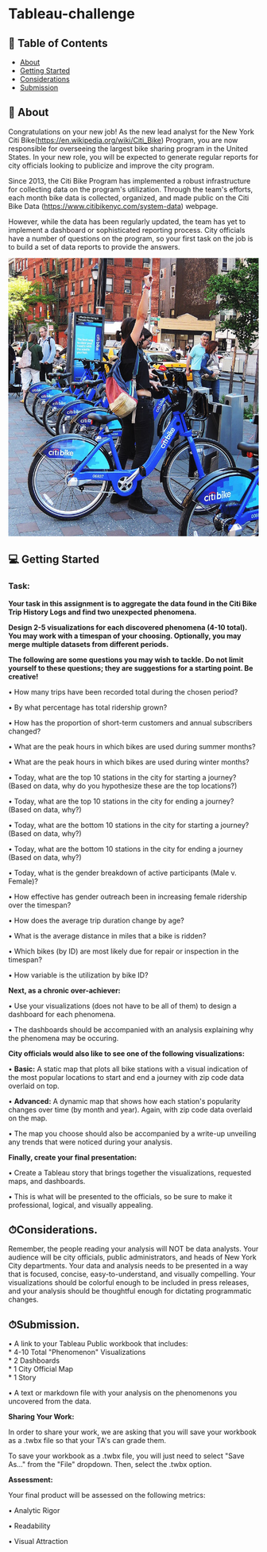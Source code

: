 # Tableau-challenge

## 📝 Table of Contents

- [About](#about)
- [Getting Started](#getting_started)
- [Considerations](#considerations)
- [Submission](#submission)

## 🧐 About <a name = "about"></a>
Congratulations on your new job! As the new lead analyst for the New York Citi Bike(https://en.wikipedia.org/wiki/Citi_Bike) Program, you are now responsible for overseeing the largest bike sharing program in the United States. In your new role, you will be expected to generate regular reports for city officials looking to publicize and improve the city program.

Since 2013, the Citi Bike Program has implemented a robust infrastructure for collecting data on the program's utilization. Through the team's efforts, each month bike data is collected, organized, and made public on the Citi Bike Data (https://www.citibikenyc.com/system-data) webpage.

However, while the data has been regularly updated, the team has yet to implement a dashboard or sophisticated reporting process. City officials have a number of questions on the program, so your first task on the job is to build a set of data reports to provide the answers.

![Bar Chart](https://github.com/parastoorazavi/Tableau-challenge/blob/main/citi-bike-station-bikes.jpg)


## 💻 Getting Started <a name = "getting_started"></a>

### Task: <br>

**Your task in this assignment is to aggregate the data found in the Citi Bike Trip History Logs and find two unexpected phenomena.**

**Design 2-5 visualizations for each discovered phenomena (4-10 total). You may work with a timespan of your choosing. Optionally, you may merge multiple datasets from different periods.**

**The following are some questions you may wish to tackle. Do not limit yourself to these questions; they are suggestions for a starting point. Be creative!**

•	How many trips have been recorded total during the chosen period?

•	By what percentage has total ridership grown?

•	How has the proportion of short-term customers and annual subscribers changed?

•	What are the peak hours in which bikes are used during summer months?

•	What are the peak hours in which bikes are used during winter months?

•	Today, what are the top 10 stations in the city for starting a journey? (Based on data, why do you hypothesize these are the top locations?)

•	Today, what are the top 10 stations in the city for ending a journey? (Based on data, why?)

•	Today, what are the bottom 10 stations in the city for starting a journey? (Based on data, why?)

•	Today, what are the bottom 10 stations in the city for ending a journey (Based on data, why?)

•	Today, what is the gender breakdown of active participants (Male v. Female)?

•	How effective has gender outreach been in increasing female ridership over the timespan?

•	How does the average trip duration change by age?

•	What is the average distance in miles that a bike is ridden?

•	Which bikes (by ID) are most likely due for repair or inspection in the timespan?

•	How variable is the utilization by bike ID?

**Next, as a chronic over-achiever:**

•	Use your visualizations (does not have to be all of them) to design a dashboard for each phenomena.

•	The dashboards should be accompanied with an analysis explaining why the phenomena may be occuring.


**City officials would also like to see one of the following visualizations:**

• **Basic:** 
A static map that plots all bike stations with a visual indication of the most popular locations to start and end a journey with zip code data overlaid on top.

• **Advanced:** 
A dynamic map that shows how each station's popularity changes over time (by month and year). Again, with zip code data overlaid on the map.

•	The map you choose should also be accompanied by a write-up unveiling any trends that were noticed during your analysis.

**Finally, create your final presentation:**

•	Create a Tableau story that brings together the visualizations, requested maps, and dashboards.

•	This is what will be presented to the officials, so be sure to make it professional, logical, and visually appealing.


## ⏱Considerations. <a name = "considerations"></a>

Remember, the people reading your analysis will NOT be data analysts. Your audience will be city officials, public administrators, and heads of New York City departments. Your data and analysis needs to be presented in a way that is focused, concise, easy-to-understand, and visually compelling. Your visualizations should be colorful enough to be included in press releases, and your analysis should be thoughtful enough for dictating programmatic changes.


## ⏱Submission. <a name = "submission"></a>

•	A link to your Tableau Public workbook that includes: <br>
    * 4-10 Total "Phenomenon" Visualizations <br>
    * 2 Dashboards <br>
    * 1 City Official Map <br>
    * 1 Story <br>

•	A text or markdown file with your analysis on the phenomenons you uncovered from the data.



**Sharing Your Work:** <br>

In order to share your work, we are asking that you will save your workbook as a .twbx file so that your TA's can grade them.

To save your workbook as a .twbx file, you will just need to select "Save As..." from the "File" dropdown. Then, select the .twbx option.

**Assessment:** <br>

Your final product will be assessed on the following metrics:

•	Analytic Rigor

•	Readability

•	Visual Attraction

